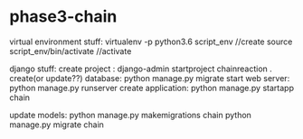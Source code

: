 # phase3-chain

virtual environment stuff:
virtualenv -p python3.6 script_env //create
source script_env/bin/activate //activate


django stuff:
create project : django-admin startproject chainreaction .
create(or update??) database: python manage.py migrate
start web server: python manage.py runserver
create application: python manage.py startapp chain

update models:
python manage.py makemigrations chain
python manage.py migrate chain

